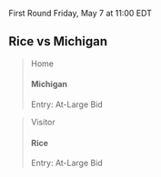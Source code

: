 First Round
Friday, May 7 at 11:00 EDT
## Rice vs Michigan

> Home
> #### Michigan
> Entry: At-Large Bid

> Visitor
> #### Rice
> Entry: At-Large Bid